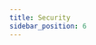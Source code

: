 ```yaml
---
title: Security
sidebar_position: 6
---
```


<head>
  <link rel="canonical" href="https://main--longhornio-docusaurus.netlify.app/index"/>
</head>

